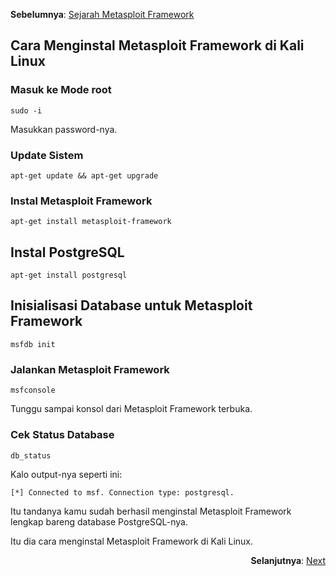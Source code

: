 <p align="left"><b>Sebelumnya</b>: <a href="https://github.com/fixploit03/Belajar-Metasploit/blob/main/resource/Sejarah%20Metasploit%20Framework.md">Sejarah Metasploit Framework</a></p>

## Cara Menginstal Metasploit Framework di Kali Linux

### Masuk ke Mode root

```
sudo -i
```

Masukkan password-nya.

### Update Sistem

```
apt-get update && apt-get upgrade
```

### Instal Metasploit Framework

```
apt-get install metasploit-framework
```

## Instal PostgreSQL

```
apt-get install postgresql
```

## Inisialisasi Database untuk Metasploit Framework 

```
msfdb init
```

### Jalankan Metasploit Framework

```
msfconsole
```

Tunggu sampai konsol dari Metasploit Framework terbuka.

### Cek Status Database

```
db_status
```

Kalo output-nya seperti ini:

```
[*] Connected to msf. Connection type: postgresql.
```

Itu tandanya kamu sudah berhasil menginstal Metasploit Framework lengkap bareng database PostgreSQL-nya.

Itu dia cara menginstal Metasploit Framework di Kali Linux.

<p align="right"><b>Selanjutnya</b>: <a href="#">Next</a></p>
